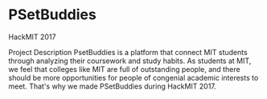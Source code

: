 # PSetBuddies
HackMIT 2017

Project Description 
PsetBuddies is a platform that connect MIT students through analyzing their coursework and study habits. 
As students at MIT, we feel that colleges like MIT are full of outstanding people, and there should be more opportunities 
for people of congenial academic interests to meet. 
That's why we made PSetBuddies during HackMIT 2017. 

